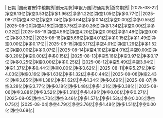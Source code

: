 | 日期 |国泰君安|中粮期货|创元期货|申银万国|海通期货|浙商期货|
|2025-08-22|净空6.13亿|净空3.53亿|净多1.96亿|净多1.22亿|净空1.05亿|净多0.77亿|
|2025-08-21|净空4.32亿|净空3.74亿|净多0.64亿|净多0.14亿|净空0.00亿|净多0.55亿|
|2025-08-20|净空4.18亿|净空3.75亿|净多0.26亿|净多1.34亿|净空0.00亿|净多0.32亿|
|2025-08-19|净空4.56亿|净空4.20亿|净空0.09亿|净多1.48亿|净空0.00亿|净多0.33亿|
|2025-08-18|净空5.66亿|净空4.01亿|净多0.15亿|净多1.49亿|净空0.00亿|净多0.17亿|
|2025-08-15|净空5.17亿|净空4.01亿|净空1.29亿|净多1.52亿|净空0.00亿|净多0.07亿|
|2025-08-14|净空4.10亿|净空4.01亿|净空0.00亿|净多0.20亿|净空0.00亿|净多0.15亿|
|2025-08-13|净空5.16亿|净空3.97亿|净多0.17亿|净多0.25亿|净空0.00亿|净多0.25亿|
|2025-08-12|净空5.49亿|净空3.94亿|净空1.37亿|净多0.44亿|净空0.00亿|净多0.62亿|
|2025-08-11|净空5.27亿|净空4.03亿|净空0.16亿|净多1.63亿|净多1.32亿|净多0.44亿|
|2025-08-08|净空2.43亿|净空3.85亿|净空1.38亿|净多1.62亿|净多1.34亿|净多0.69亿|
|2025-08-07|净空3.28亿|净空3.77亿|净多0.18亿|净多1.48亿|净多1.21亿|净多0.38亿|
|2025-08-06|净空3.88亿|净空3.52亿|净多1.31亿|净多1.49亿|净空0.00亿|净空0.27亿|
|2025-08-05|净空4.70亿|净空3.46亿|净多1.57亿|净多1.53亿|净空0.00亿|净空0.75亿|
|2025-08-04|净空4.79亿|净空3.76亿|净多1.48亿|净多1.51亿|净空0.00亿|净空0.68亿|
